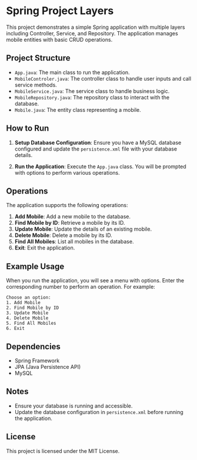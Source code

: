 # Spring Project Layers

This project demonstrates a simple Spring application with multiple layers including Controller, Service, and Repository. The application manages mobile entities with basic CRUD operations.

## Project Structure

- `App.java`: The main class to run the application.
- `MobileControler.java`: The controller class to handle user inputs and call service methods.
- `MobileService.java`: The service class to handle business logic.
- `MobileRepository.java`: The repository class to interact with the database.
- `Mobile.java`: The entity class representing a mobile.

## How to Run

1. **Setup Database Configuration**: Ensure you have a MySQL database configured and update the `persistence.xml` file with your database details.

2. **Run the Application**: Execute the `App.java` class. You will be prompted with options to perform various operations.

## Operations

The application supports the following operations:

1. **Add Mobile**: Add a new mobile to the database.
2. **Find Mobile by ID**: Retrieve a mobile by its ID.
3. **Update Mobile**: Update the details of an existing mobile.
4. **Delete Mobile**: Delete a mobile by its ID.
5. **Find All Mobiles**: List all mobiles in the database.
6. **Exit**: Exit the application.

## Example Usage

When you run the application, you will see a menu with options. Enter the corresponding number to perform an operation. For example:

```
Choose an option:
1. Add Mobile
2. Find Mobile by ID
3. Update Mobile
4. Delete Mobile
5. Find All Mobiles
6. Exit
```

## Dependencies

- Spring Framework
- JPA (Java Persistence API)
- MySQL

## Notes

- Ensure your database is running and accessible.
- Update the database configuration in `persistence.xml` before running the application.

## License

This project is licensed under the MIT License.
